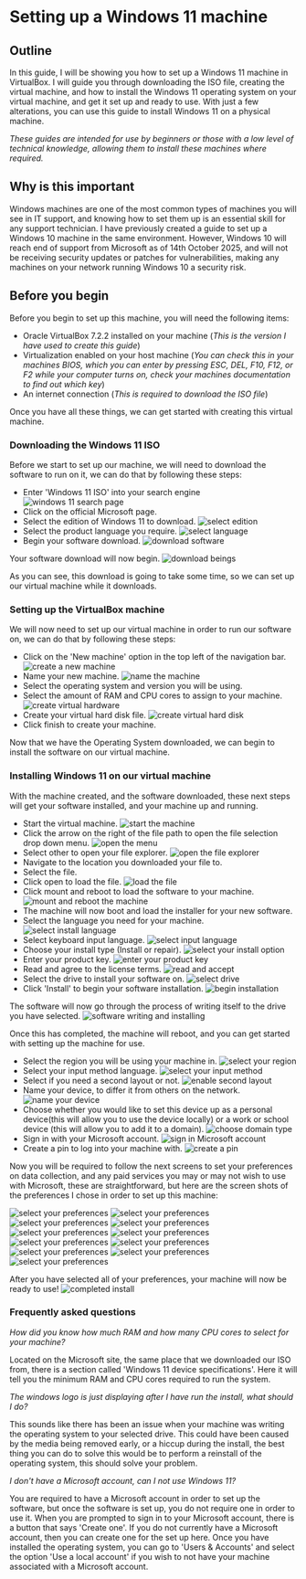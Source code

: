 ﻿# Setting up a Windows 11 machine

## Outline 

In this guide, I will be showing you how to set up a Windows 11 machine in VirtualBox. I will guide you through downloading the ISO file, creating the virtual machine, and how to install the Windows 11 operating system on your virtual machine, and get it set up and ready to use. With just a few alterations, you can use this guide to install Windows 11 on a physical machine.

*These guides are intended for use by beginners or those with a low level of technical knowledge, allowing them to install these machines where required.*

## Why is this important

Windows machines are one of the most common types of machines you will see in IT support, and knowing how to set them up is an essential skill for any support technician. I have previously created a guide to set up a Windows 10 machine in the same environment. However, Windows 10 will reach end of support from Microsoft as of 14th October 2025, and will not be receiving security updates or patches for vulnerabilities, making any machines on your network running Windows 10 a security risk.

## Before you begin

Before you begin to set up this machine, you will need the following items:

* Oracle VirtualBox 7.2.2 installed on your machine (*This is the version I have used to create this guide*)
* Virtualization enabled on your host machine (*You can check this in your machines BIOS, which you can enter by pressing ESC, DEL, F10, F12, or F2 while your computer turns on, check your machines documentation to find out which key*)
* An internet connection (*This is required to download the ISO file*)

Once you have all these things, we can get started with creating this virtual machine.

### Downloading the Windows 11 ISO

Before we start to set up our machine, we will need to download the software to run on it, we can do that by following these steps:

* Enter 'Windows 11 ISO' into your search engine
![windows 11 search page](screenshots/1.png)
* Click on the official Microsoft page.
* Select the edition of Windows 11 to download.
![select edition](screenshots/2.png)
* Select the product language you require.
![select language](screenshots/3.png)
* Begin your software download.
![download software](screenshots/4.png)

Your software download will now begin.
![download beings](screenshots/5.png)

As you can see, this download is going to take some time, so we can set up our virtual machine while it downloads.

### Setting up the VirtualBox machine

We will now need to set up our virtual machine in order to run our software on, we can do that by following these steps:

* Click on the 'New machine' option in the top left of the navigation bar.
![create a new machine](screenshots/6.png)
* Name your new machine.
![name the machine](screenshots/7.png)
* Select the operating system and version you will be using.
* Select the amount of RAM and CPU cores to assign to your machine.
![create virtual hardware](screenshots/8.png)
* Create your virtual hard disk file.
![create virtual hard disk](screenshots/9.png)
* Click finish to create your machine.

Now that we have the Operating System downloaded, we can begin to install the software on our virtual machine.

### Installing Windows 11 on our virtual machine

With the machine created, and the software downloaded, these next steps will get your software installed, and your machine up and running.

* Start the virtual machine.
![start the machine](screenshots/10.png)
* Click the arrow on the right of the file path to open the file selection drop down menu.
![open the menu](screenshots/11.png)
* Select other to open your file explorer.
![open the file explorer](screenshots/12.png)
* Navigate to the location you downloaded your file to.
* Select the file.
* Click open to load the file.
![load the file](screenshots/13.png)
* Click mount and reboot to load the software to your machine.
![mount and reboot the machine](screenshots/14.png)
* The machine will now boot and load the installer for your new software.
* Select the language you need for your machine.
![select install language](screenshots/15.png)
* Select keyboard input language.
![select input language](screenshots/16.png)
* Choose your install type (Install or repair).
![select your install option](screenshots/17.png)
* Enter your product key.
![enter your product key](screenshots/18.png)
* Read and agree to the license terms.
![read and accept](screenshots/19.png)
* Select the drive to install your software on.
![select drive](screenshots/20.png)
* Click 'Install' to begin your software installation.
![begin installation](screenshots/21.png)

The software will now go through the process of writing itself to the drive you have selected.
![software writing and installing](screenshots/22.png)

Once this has completed, the machine will reboot, and you can get started with setting up the machine for use.

* Select the region you will be using your machine in.
![select your region](screenshots/23.png)
* Select your input method language.
![select your input method](screenshots/24.png)
* Select if you need a second layout or not.
![enable second layout](screenshots/25.png)
* Name your device, to differ it from others on the network.
![name your device](screenshots/26.png)
* Choose whether you would like to set this device up as a personal device(this will allow you to use the device locally) or a work or school device (this will allow you to add it to a domain).
![choose domain type](screenshots/27.png) 
* Sign in with your Microsoft account.
![sign in Microsoft account](screenshots/28.png)
* Create a pin to log into your machine with.
![create a pin](screenshots/29.png)

Now you will be required to follow the next screens to set your preferences on data collection, and any paid services you may or may not wish to use with Microsoft, these are straightforward, but here are the screen shots of the preferences I chose in order to set up this machine:

![select your preferences](screenshots/30.png)
![select your preferences](screenshots/31.png)
![select your preferences](screenshots/32.png)
![select your preferences](screenshots/33.png)
![select your preferences](screenshots/34.png)
![select your preferences](screenshots/35.png)
![select your preferences](screenshots/36.png)
![select your preferences](screenshots/37.png)
![select your preferences](screenshots/38.png)
![select your preferences](screenshots/39.png)
![select your preferences](screenshots/40.png)

After you have selected all of your preferences, your machine will now be ready to use!
![completed install](screenshots/41.png)

### Frequently asked questions

*How did you know how much RAM and how many CPU cores to select for your machine?*

Located on the Microsoft site, the same place that we downloaded our ISO from, there is a section called 'Windows 11 device specifications'. Here it will tell you the minimum RAM and CPU cores required to run the system.

*The windows logo is just displaying after I have run the install, what should I do?*

This sounds like there has been an issue when your machine was writing the operating system to your selected drive. This could have been caused by the media being removed early, or a hiccup during the install, the best thing you can do to solve this would be to perform a reinstall of the operating system, this should solve your problem.

*I don't have a Microsoft account, can I not use Windows 11?*

You are required to have a Microsoft account in order to set up the software, but once the software is set up, you do not require one in order to use it. When you are prompted to sign in to your Microsoft account, there is a button that says 'Create one'. If you do not currently have a Microsoft account, then you can create one for the set up here. Once you have installed the operating system, you can go to 'Users & Accounts' and select the option 'Use a local account' if you wish to not have your machine associated with a Microsoft account.
